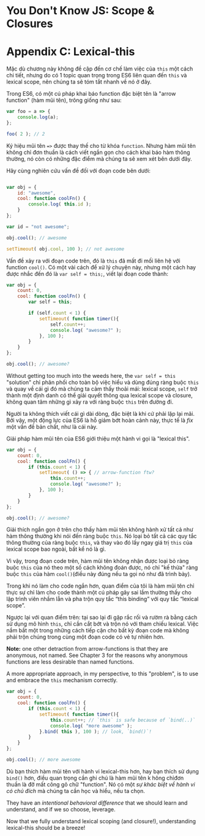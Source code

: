 # You Don't Know JS: Scope & Closures
# Appendix C: Lexical-this

Mặc dù chương này không đề cập đến cơ chế làm việc của `this` một cách chi tiết, nhưng do có 1 topic quan trọng trong ES6 liên quan đến `this` và lexical scope, nên chúng ta sẽ tóm tắt nhanh về nó ở đây. 

Trong ES6, có một cú pháp khai báo function đặc biệt tên là "arrow function" (hàm mũi tên), trông giống như sau:

```js
var foo = a => {
	console.log(a);
};

foo( 2 ); // 2
```

Ký hiệu mũi tên `=>` được thay thế cho từ khóa `function`. Nhưng hàm mũi tên không chỉ đơn thuần là cách viết ngắn gọn cho cách khai báo hàm thông thường, nó còn có những đặc điểm mà chúng ta sẽ xem xét bên dưới đây.

Hãy cùng nghiên cứu vấn đề đối với đoạn code bên dưới:

```js

var obj = {
	id: "awesome",
	cool: function coolFn() {
		console.log( this.id );
	}
};

var id = "not awesome";

obj.cool(); // awesome

setTimeout( obj.cool, 100 ); // not awesome
```

Vấn đề xảy ra với đoạn code trên, đó là `this` đã mất đi mối liên hệ với function `cool()`. Có một vài cách để xử lý chuyện này, nhưng một cách hay được nhắc đến đó là `var self = this;`, viết lại đoạn code thành:

```js
var obj = {
	count: 0,
	cool: function coolFn() {
		var self = this;

		if (self.count < 1) {
			setTimeout( function timer(){
				self.count++;
				console.log( "awesome?" );
			}, 100 );
		}
	}
};

obj.cool(); // awesome?
```

Without getting too much into the weeds here, the `var self = this` "solution" chỉ phân phối cho toàn bộ việc hiểu và dùng đúng ràng buộc `this` và quay về cái gì đó mà chúng ta cảm thấy thoải mái: lexical scope, `self` trở thành một định danh có thể giải quyết thông qua lexical scope và closure, không quan tâm những gì xảy ra với ràng buộc `this` trên đường đi.

Người ta không thích viết cái gì dài dòng, đặc biệt là khi cứ phải lặp lại mãi. Bởi vậy, một động lực của ES6 là hỗ giảm bớt hoàn cảnh này, thực tế là *fix* một vấn đề bản chất, như là cái này.

Giải pháp hàm mũi tên của ES6 giới thiệu một hành vi gọi là "lexical this".

```js
var obj = {
	count: 0,
	cool: function coolFn() {
		if (this.count < 1) {
			setTimeout( () => { // arrow-function ftw?
				this.count++;
				console.log( "awesome?" );
			}, 100 );
		}
	}
};

obj.cool(); // awesome?
```

Giải thích ngắn gọn ở trên cho thấy hàm mũi tên không hành xử tất cả như hàm thông thường khi nói đến ràng buộc `this`​. Nó loại bỏ tất cả các quy tắc thông thường của ràng buộc `this`​, và thay vào đó lấy ngay giá trị `this` ​của lexical scope bao ngoài, bất kể nó là gì.

Vì vậy, trong đoạn code trên, hàm mũi tên không nhận được loại bỏ ràng buộc `this`​ của nó theo một số cách không đoán được, nó chỉ "kế thừa" ràng buộc `this`​ của hàm `cool()`​ (điều này đúng nếu ta gọi nó như đã trình bày).

Trong khi nó làm cho code ngắn hơn, quan điểm của tôi là hàm mũi tên chỉ thực sự chỉ làm cho code thành một cú pháp gây sai lầm thường thấy cho lập trình viên nhầm lẫn và pha trộn quy tắc “this binding” với quy tắc “lexical scope”.

Ngược lại với quan điểm trên: tại sao lại đi gặp rắc rối và rườm rà bằng cách sử dụng mô hình `this`,​ chỉ cần cắt bớt và trộn nó với tham chiếu lexical. Việc nắm bắt một trong những cách tiếp cận cho bất kỳ đoạn code mà không phải trộn chúng trong cùng một đoạn code có vẻ tự nhiên hơn.

**Note:** one other detraction from arrow-functions is that they are anonymous, not named. See Chapter 3 for the reasons why anonymous functions are less desirable than named functions.

A more appropriate approach, in my perspective, to this "problem", is to use and embrace the `this` mechanism correctly.

```js
var obj = {
	count: 0,
	cool: function coolFn() {
		if (this.count < 1) {
			setTimeout( function timer(){
				this.count++; // `this` is safe because of `bind(..)`
				console.log( "more awesome" );
			}.bind( this ), 100 ); // look, `bind()`!
		}
	}
};

obj.cool(); // more awesome
```

Dù bạn thích hàm mũi tên với hành vi lexical-this hơn, hay bạn thích sử dụng `bind()`​ hơn, điều quan trọng cần ghi chú là hàm mũi tên k​ hông chỉđơn thuần là đỡ mất công gõ chữ "function". Nó có một *sự khác biệt về hành vi có chủ đích* mà chúng ta cần học và hiểu, nếu ta chọn.

They have an *intentional behavioral difference* that we should learn and understand, and if we so choose, leverage.

Now that we fully understand lexical scoping (and closure!), understanding lexical-this should be a breeze!

